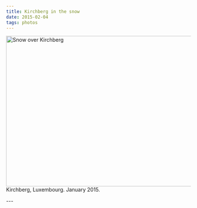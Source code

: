 ```yaml
---
title: Kirchberg in the snow
date: 2015-02-04
tags: photos
---
```

<p>
<img src="https://live.staticflickr.com/7424/15818170134_6ccea4056d_k.jpg" width="2048" height="410" alt="Snow over Kirchberg">
Kirchberg, Luxembourg. January 2015.</p>
---
